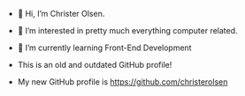 - 👋 Hi, I’m Christer Olsen.
- 👀 I’m interested in pretty much everything computer related.
- 🌱 I’m currently learning Front-End Development

- This is an old and outdated GitHub profile!
- My new GitHub profile is https://github.com/christerolsen
